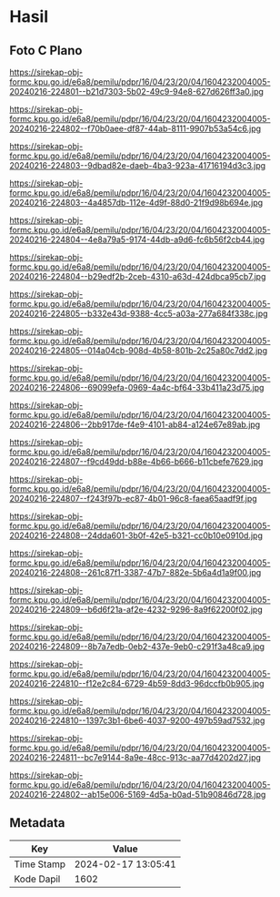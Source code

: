 # Hasil

## Foto C Plano

https://sirekap-obj-formc.kpu.go.id/e6a8/pemilu/pdpr/16/04/23/20/04/1604232004005-20240216-224801--b21d7303-5b02-49c9-94e8-627d626ff3a0.jpg

https://sirekap-obj-formc.kpu.go.id/e6a8/pemilu/pdpr/16/04/23/20/04/1604232004005-20240216-224802--f70b0aee-df87-44ab-8111-9907b53a54c6.jpg

https://sirekap-obj-formc.kpu.go.id/e6a8/pemilu/pdpr/16/04/23/20/04/1604232004005-20240216-224803--9dbad82e-daeb-4ba3-923a-41716194d3c3.jpg

https://sirekap-obj-formc.kpu.go.id/e6a8/pemilu/pdpr/16/04/23/20/04/1604232004005-20240216-224803--4a4857db-112e-4d9f-88d0-21f9d98b694e.jpg

https://sirekap-obj-formc.kpu.go.id/e6a8/pemilu/pdpr/16/04/23/20/04/1604232004005-20240216-224804--4e8a79a5-9174-44db-a9d6-fc6b56f2cb44.jpg

https://sirekap-obj-formc.kpu.go.id/e6a8/pemilu/pdpr/16/04/23/20/04/1604232004005-20240216-224804--b29edf2b-2ceb-4310-a63d-424dbca95cb7.jpg

https://sirekap-obj-formc.kpu.go.id/e6a8/pemilu/pdpr/16/04/23/20/04/1604232004005-20240216-224805--b332e43d-9388-4cc5-a03a-277a684f338c.jpg

https://sirekap-obj-formc.kpu.go.id/e6a8/pemilu/pdpr/16/04/23/20/04/1604232004005-20240216-224805--014a04cb-908d-4b58-801b-2c25a80c7dd2.jpg

https://sirekap-obj-formc.kpu.go.id/e6a8/pemilu/pdpr/16/04/23/20/04/1604232004005-20240216-224806--69099efa-0969-4a4c-bf64-33b411a23d75.jpg

https://sirekap-obj-formc.kpu.go.id/e6a8/pemilu/pdpr/16/04/23/20/04/1604232004005-20240216-224806--2bb917de-f4e9-4101-ab84-a124e67e89ab.jpg

https://sirekap-obj-formc.kpu.go.id/e6a8/pemilu/pdpr/16/04/23/20/04/1604232004005-20240216-224807--f9cd49dd-b88e-4b66-b666-b11cbefe7629.jpg

https://sirekap-obj-formc.kpu.go.id/e6a8/pemilu/pdpr/16/04/23/20/04/1604232004005-20240216-224807--f243f97b-ec87-4b01-96c8-faea65aadf9f.jpg

https://sirekap-obj-formc.kpu.go.id/e6a8/pemilu/pdpr/16/04/23/20/04/1604232004005-20240216-224808--24dda601-3b0f-42e5-b321-cc0b10e0910d.jpg

https://sirekap-obj-formc.kpu.go.id/e6a8/pemilu/pdpr/16/04/23/20/04/1604232004005-20240216-224808--261c87f1-3387-47b7-882e-5b6a4d1a9f00.jpg

https://sirekap-obj-formc.kpu.go.id/e6a8/pemilu/pdpr/16/04/23/20/04/1604232004005-20240216-224809--b6d6f21a-af2e-4232-9296-8a9f62200f02.jpg

https://sirekap-obj-formc.kpu.go.id/e6a8/pemilu/pdpr/16/04/23/20/04/1604232004005-20240216-224809--8b7a7edb-0eb2-437e-9eb0-c291f3a48ca9.jpg

https://sirekap-obj-formc.kpu.go.id/e6a8/pemilu/pdpr/16/04/23/20/04/1604232004005-20240216-224810--f12e2c84-6729-4b59-8dd3-96dccfb0b905.jpg

https://sirekap-obj-formc.kpu.go.id/e6a8/pemilu/pdpr/16/04/23/20/04/1604232004005-20240216-224810--1397c3b1-6be6-4037-9200-497b59ad7532.jpg

https://sirekap-obj-formc.kpu.go.id/e6a8/pemilu/pdpr/16/04/23/20/04/1604232004005-20240216-224811--bc7e9144-8a9e-48cc-913c-aa77d4202d27.jpg

https://sirekap-obj-formc.kpu.go.id/e6a8/pemilu/pdpr/16/04/23/20/04/1604232004005-20240216-224802--ab15e006-5169-4d5a-b0ad-51b90846d728.jpg


## Metadata

| Key        | Value               |
| ---------- | ------------------- |
| Time Stamp | 2024-02-17 13:05:41 |
| Kode Dapil | 1602                |



